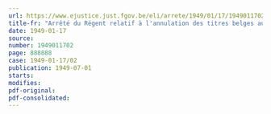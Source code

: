 ```yaml
---
url: https://www.ejustice.just.fgov.be/eli/arrete/1949/01/17/1949011702/justel
title-fr: "Arrêté du Régent relatif à l'annulation des titres belges au porteur non déclarés"
date: 1949-01-17
source:
number: 1949011702
page: 888888
case: 1949-01-17/02
publication: 1949-07-01
starts:
modifies:
pdf-original:
pdf-consolidated:
---
```


